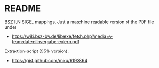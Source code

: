 README
======

BSZ ILN SIGEL mappings. Just a maschine readable version of the PDF file under

* https://wiki.bsz-bw.de/lib/exe/fetch.php?media=v-team:daten:ilnvergabe-extern.pdf

Extraction-script (95% version):

* https://gist.github.com/miku/6193864